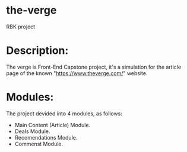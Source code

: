 # the-verge
RBK project
# Description:
The verge is Front-End Capstone project, it's a simulation for the article page of the known "https://www.theverge.com/" website.
# Modules:
The project devided into 4 modules, as follows:
- Main Content (Article) Module.
- Deals Module.
- Recomendations Module.
- Commenst Module.


